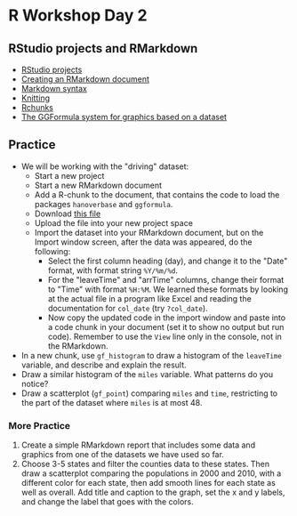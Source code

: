 # R Workshop Day 2

## RStudio projects and RMarkdown

- [RStudio projects](../morsels/rstudioProjects.md)
- [Creating an RMarkdown document](../morsels/rmarkdown.md)
- [Markdown syntax](../morsels/markdown.md)
- [Knitting](../morsels/knitting.md)
- [Rchunks](../morsels/RChunks.md)
- [The GGFormula system for graphics based on a dataset](../morsels/ggformula.md)

## Practice

- We will be working with the "driving" dataset:
    - Start a new project
    - Start a new RMarkdown document
    - Add a R-chunk to the document, that contains the code to load the packages `hanoverbase` and `ggformula`.
    - Download [this file](http://hanoverstatslabs.github.io/resources/datasets/driving.csv)
    - Upload the file into your new project space
    - Import the dataset into your RMarkdown document, but on the Import window screen, after the data was appeared, do the following:
        - Select the first column heading (day), and change it to the "Date" format, with format string `%Y/%m/%d`.
        - For the "leaveTime" and "arrTime" columns, change their format to "Time" with format `%H:%M`. We learned these formats by looking at the actual file in a program like Excel and reading the documentation for `col_date` (try `?col_date`).
        - Now copy the updated code in the import window and paste into a code chunk in your document (set it to show no output but run code). Remember to use the `View` line only in the console, not in the RMarkdown.
- In a new chunk, use `gf_histogram` to draw a histogram of the `leaveTime` variable, and describe and explain the result.
- Draw a similar histogram of the `miles` variable. What patterns do you notice?
- Draw a scatterplot (`gf_point`) comparing `miles` and `time`, restricting to the part of the dataset where `miles` is at most 48.

### More Practice

1. Create a simple RMarkdown report that includes some data and graphics from one of the datasets we have used so far.
2. Choose 3-5 states and filter the counties data to these states. Then draw a scatterplot comparing the populations in 2000 and 2010, with a different color for each state, then add smooth lines for each state as well as overall. Add title and caption to the graph, set the x and y  labels, and change the label that goes with the colors.

